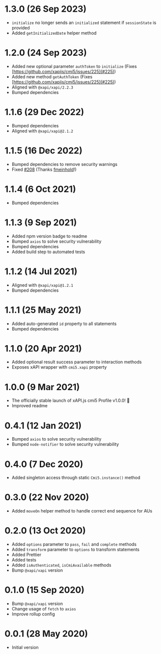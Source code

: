 # 1.3.0 (26 Sep 2023)

- `initialize` no longer sends an `initialized` statement if `sessionState` is provided
- Added `getInitializedDate` helper method

# 1.2.0 (24 Sep 2023)

- Added new optional parameter `authToken` to `initialize` (Fixes [https://github.com/xapijs/cmi5/issues/225](#225))
- Added new method `getAuthToken` (Fixes [https://github.com/xapijs/cmi5/issues/225](#225))
- Aligned with `@xapi/xapi/2.2.3`
- Bumped dependencies

# 1.1.6 (29 Dec 2022)

- Bumped dependencies
- Aligned with `@xapi/xapi@2.1.2`

# 1.1.5 (16 Dec 2022)

- Bumped dependencies to remove security warnings
- Fixed [#208](https://github.com/xapijs/cmi5/issues/208) (Thanks [fmeinhold](https://github.com/fmeinhold)!)

# 1.1.4 (6 Oct 2021)

- Bumped dependencies

# 1.1.3 (9 Sep 2021)

- Added npm version badge to readme
- Bumped `axios` to solve security vulnerability
- Bumped dependencies
- Added build step to automated tests

# 1.1.2 (14 Jul 2021)

- Aligned with `@xapi/xapi@1.2.1`
- Bumped dependencies

# 1.1.1 (25 May 2021)

- Added auto-generated `id` property to all statements
- Bumped dependencies

# 1.1.0 (20 Apr 2021)

- Added optional result success parameter to interaction methods
- Exposes xAPI wrapper with `cmi5.xapi` property

# 1.0.0 (9 Mar 2021)

- The officially stable launch of xAPI.js cmi5 Profile v1.0.0! 🎉
- Improved readme

# 0.4.1 (12 Jan 2021)

- Bumped `axios` to solve security vulnerability
- Bumped `node-notifier` to solve security vulnerability

# 0.4.0 (7 Dec 2020)

- Added singleton access through static `Cmi5.instance()` method

# 0.3.0 (22 Nov 2020)

- Added `moveOn` helper method to handle correct end sequence for AUs

# 0.2.0 (13 Oct 2020)

- Added `options` parameter to `pass`, `fail` and `complete` methods
- Added `transform` parameter to `options` to transform statements
- Added Prettier
- Added tests
- Added `isAuthenticated`, `isCmiAvailable` methods
- Bump `@xapi/xapi` version

# 0.1.0 (15 Sep 2020)

- Bump `@xapi/xapi` version
- Change usage of `fetch` to `axios`
- Improve rollup config

# 0.0.1 (28 May 2020)

- Initial version

